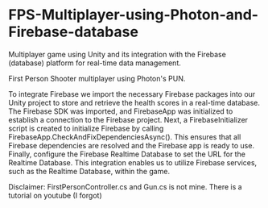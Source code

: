 # FPS-Multiplayer-using-Photon-and-Firebase-database
 Multiplayer game using Unity and its integration with the Firebase (database) platform for real-time data management. 
 
First Person Shooter multiplayer using Photon's PUN.

 To integrate Firebase we import the necessary Firebase packages into our Unity project to
 store and retrieve the health scores in a real-time database. The Firebase SDK was imported, and
 FirebaseApp was initialized to establish a connection to the Firebase project. Next, a
 FirebaseInitializer script is created to initialize Firebase by calling FirebaseApp.CheckAndFixDependenciesAsync(). This ensures that all Firebase dependencies are
 resolved and the Firebase app is ready to use. Finally, configure the Firebase Realtime Database to set
 the URL for the Realtime Database. This integration enables us to utilize Firebase services, such as
 the Realtime Database, within the game.


Disclaimer: FirstPersonController.cs and Gun.cs is not mine. There is a tutorial on youtube (I forgot)
